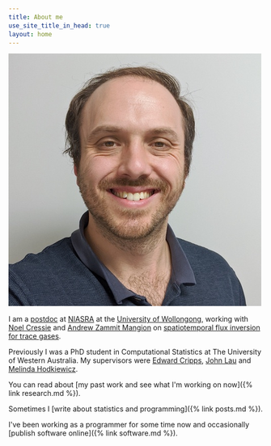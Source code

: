 ```yaml
---
title: About me
use_site_title_in_head: true
layout: home
---
```


<div class="profile-picture-container">
    <img src="/assets/profile.jpg" class="profile-picture" />
</div>

I am a [postdoc](https://scholars.uow.edu.au/display/michael_bertolacci) at [NIASRA](https://niasra.uow.edu.au/index.html) at the [University of Wollongong](https://uow.edu.au), working with [Noel Cressie](https://niasra.uow.edu.au/cei/people/UOW202822.html) and [Andrew Zammit Mangion](https://andrewzm.wordpress.com) on [spatiotemporal flux inversion for trace gases](https://niasra.uow.edu.au/cei/research/UOW264213.html).

Previously I was a PhD student in Computational Statistics at The University of Western Australia. My supervisors were [Edward Cripps](http://www.web.uwa.edu.au/people/edward.cripps), [John Lau](http://staffhome.ecm.uwa.edu.au/~00066872/) and [Melinda Hodkiewicz](http://www.web.uwa.edu.au/people/melinda.hodkiewicz).

You can read about [my past work and see what I'm working on now]({% link research.md %}).

Sometimes I [write about statistics and programming]({% link posts.md %}).

I've been working as a programmer for some time now and occasionally [publish software online]({% link software.md %}).
